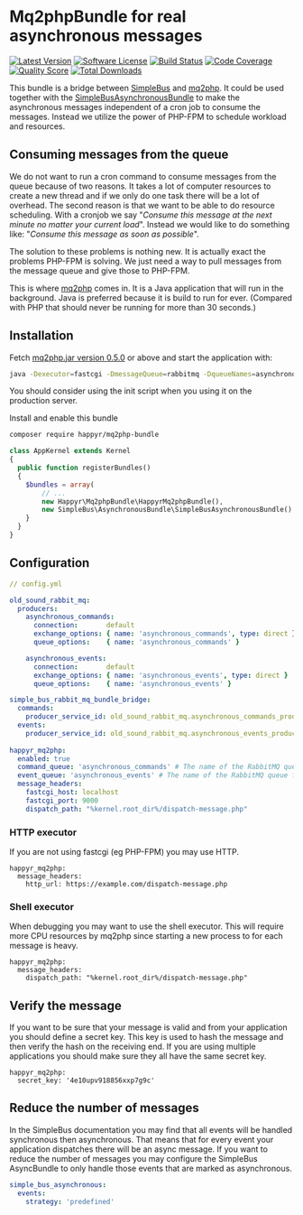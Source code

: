 # Mq2phpBundle for real asynchronous messages

[![Latest Version](https://img.shields.io/github/release/Happyr/Mq2phpBundle.svg?style=flat-square)](https://github.com/Happyr/Mq2phpBundle/releases)
[![Software License](https://img.shields.io/badge/license-MIT-brightgreen.svg?style=flat-square)](LICENSE)
[![Build Status](https://img.shields.io/travis/Happyr/Mq2phpBundle.svg?style=flat-square)](https://travis-ci.org/Happyr/Mq2phpBundle)
[![Code Coverage](https://img.shields.io/scrutinizer/coverage/g/Happyr/Mq2phpBundle.svg?style=flat-square)](https://scrutinizer-ci.com/g/Happyr/Mq2phpBundle)
[![Quality Score](https://img.shields.io/scrutinizer/g/Happyr/Mq2phpBundle.svg?style=flat-square)](https://scrutinizer-ci.com/g/Happyr/Mq2phpBundle)
[![Total Downloads](https://img.shields.io/packagist/dt/happyr/mq2php-bundle.svg?style=flat-square)](https://packagist.org/packages/happyr/mq2php-bundle)


This bundle is a bridge between [SimpleBus](http://simplebus.github.io/MessageBus/) and [mq2php](https://github.com/Happyr/mq2php). 
It could be used together with the [SimpleBusAsynchronousBundle](http://simplebus.github.io/AsynchronousBundle/doc/getting_started.html)
to make the asynchronous messages independent of a cron job to consume the messages. Instead we utilize the 
power of PHP-FPM to schedule workload and resources. 

## Consuming messages from the queue

We do not want to run a cron command to consume messages from the queue because of two reasons. It takes a lot of 
computer resources to create a new thread and if we only do one task there will be a lot of overhead. The second reason
is that we want to be able to do resource scheduling. With a cronjob we say "*Consume this message at the next minute no
matter your current load*". Instead we would like to do something like: "*Consume this message as soon as possible*".

The solution to these problems is nothing new. It is actually exact the problems PHP-FPM is solving. We just need a way to 
pull messages from the message queue and give those to PHP-FPM. 

This is where [mq2php](https://github.com/Happyr/mq2php) comes in. It is a Java application that will run in the 
background. Java is preferred because it is build to run for ever. (Compared with PHP that should never be running for
 more than 30 seconds.)

## Installation

Fetch [mq2php.jar version 0.5.0](https://github.com/Happyr/mq2php/releases) or above and 
start the application with: 
```bash
java -Dexecutor=fastcgi -DmessageQueue=rabbitmq -DqueueNames=asynchronous_commands,asynchronous_events -jar mq2php.jar
```

You should consider using the init script when you using it on the production server. 

Install and enable this bundle

```bash
composer require happyr/mq2php-bundle
```

```php
class AppKernel extends Kernel
{
  public function registerBundles()
  {
    $bundles = array(
        // ...
        new Happyr\Mq2phpBundle\HappyrMq2phpBundle(),
        new SimpleBus\AsynchronousBundle\SimpleBusAsynchronousBundle(),
    }
  }
}
```

## Configuration

```yaml
// config.yml

old_sound_rabbit_mq:
  producers:
    asynchronous_commands:
      connection:       default
      exchange_options: { name: 'asynchronous_commands', type: direct }
      queue_options:    { name: 'asynchronous_commands' }

    asynchronous_events:
      connection:       default
      exchange_options: { name: 'asynchronous_events', type: direct }
      queue_options:    { name: 'asynchronous_events' }

simple_bus_rabbit_mq_bundle_bridge:
  commands:
    producer_service_id: old_sound_rabbit_mq.asynchronous_commands_producer
  events:
    producer_service_id: old_sound_rabbit_mq.asynchronous_events_producer
    
happyr_mq2php:
  enabled: true
  command_queue: 'asynchronous_commands' # The name of the RabbitMQ queue for commands
  event_queue: 'asynchronous_events' # The name of the RabbitMQ queue for events
  message_headers: 
    fastcgi_host: localhost
    fastcgi_port: 9000
    dispatch_path: "%kernel.root_dir%/dispatch-message.php"
```    

### HTTP executor

If you are not using fastcgi (eg PHP-FPM) you may use HTTP.

```
happyr_mq2php:
  message_headers: 
    http_url: https://example.com/dispatch-message.php
```   

### Shell executor

When debugging you may want to use the shell executor. This will require more CPU resources by mq2php since
starting a new process to for each message is heavy. 

```
happyr_mq2php:
  message_headers: 
    dispatch_path: "%kernel.root_dir%/dispatch-message.php"
```

## Verify the message

If you want to be sure that your message is valid and from your application you should define a secret key. This
key is used to hash the message and then verify the hash on the receiving end. If you are using multiple applications
you should make sure they all have the same secret key. 

```
happyr_mq2php:
  secret_key: '4e10upv918856xxp7g9c'
```

## Reduce the number of messages

In the SimpleBus documentation you may find that all events will be handled synchronous then 
asynchronous. That means that for every event your application dispatches there will be an async message. If
you want to reduce the number of messages you may configure the SimpleBus AsyncBundle to only handle those events
that are marked as asynchronous. 

```yaml
simple_bus_asynchronous:
  events:
    strategy: 'predefined'
```
